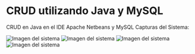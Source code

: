 # CRUD utilizando Java y MySQL

CRUD en Java en el IDE Apache Netbeans y MySQL
Capturas del Sistema:

![Imagen del sistema](../img/img1.png)
![Imagen del sistema](../img/img2.png)
![Imagen del sistema](../img/img3.png)
![Imagen del sistema](../img/img4.png)

